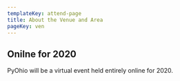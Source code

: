 ```yaml
---
templateKey: attend-page
title: About the Venue and Area
pageKey: ven
---
```


## Onilne for 2020

PyOhio will be a virtual event held entirely online for 2020. 

